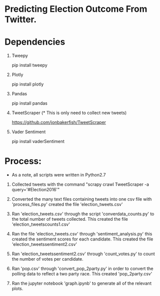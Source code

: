 # Predicting Election Outcome From Twitter.


# Dependencies

1. Tweepy

	pip install tweepy

2. Plotly

	pip install plotly

3. Pandas

	pip install pandas


4. TweetScraper   (* This is only need to collect new tweets)

	https://github.com/jonbakerfish/TweetScraper


5. Vader Sentiment

	pip install vaderSentiment



# Process:

* As a note, all scripts were written in Python2.7


1. Collected tweets with the command "scrapy crawl TweetScraper -a query='#Election2016'"

2. Converted the many text files containing tweets into one csv file with 'process_files.py' created the file 'election_tweets.csv'

3. Ran 'election_tweets.csv' through the script 'converdata_counts.py' to the total number of tweets collected. This created the file 'election_tweetscounts1.csv'

4. Ran the file 'election_tweets.csv' through 'sentiment_analysis.py' this created the sentiment scores for each candidate. This created the file 'election_tweetssentiment2.csv'

5. Ran 'election_tweetssentiment2.csv' through 'count_votes.py' to count the number of votes per candidate.

6. Ran 'pop.csv' through 'convert_pop_2party.py' in order to convert the polling data to reflect a two party race. This created 'pop_2party.csv'

7. Ran the jupyter notebook 'graph.ipynb' to generate all of the relevant plots. 











